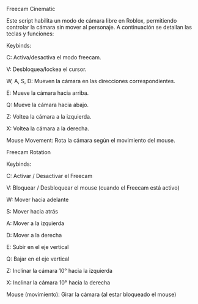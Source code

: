 Freecam Cinematic

Este script habilita un modo de cámara libre en Roblox, permitiendo controlar la cámara sin mover al personaje. A continuación se detallan las teclas y funciones:

Keybinds:

C: Activa/desactiva el modo freecam.

V: Desbloquea/lockea el cursor.

W, A, S, D: Mueven la cámara en las direcciones correspondientes.

E: Mueve la cámara hacia arriba.

Q: Mueve la cámara hacia abajo.

Z: Voltea la cámara a la izquierda.

X: Voltea la cámara a la derecha.

Mouse Movement: Rota la cámara según el movimiento del mouse.






















Freecam Rotation

Keybinds:

C:	Activar / Desactivar el Freecam

V:	Bloquear / Desbloquear el mouse (cuando el Freecam está activo)

W:	Mover hacia adelante

S:	Mover hacia atrás

A:	Mover a la izquierda

D:	Mover a la derecha

E:	Subir en el eje vertical

Q:	Bajar en el eje vertical

Z:	Inclinar la cámara 10° hacia la izquierda

X:	Inclinar la cámara 10° hacia la derecha

Mouse (movimiento):	Girar la cámara (al estar bloqueado el mouse)

